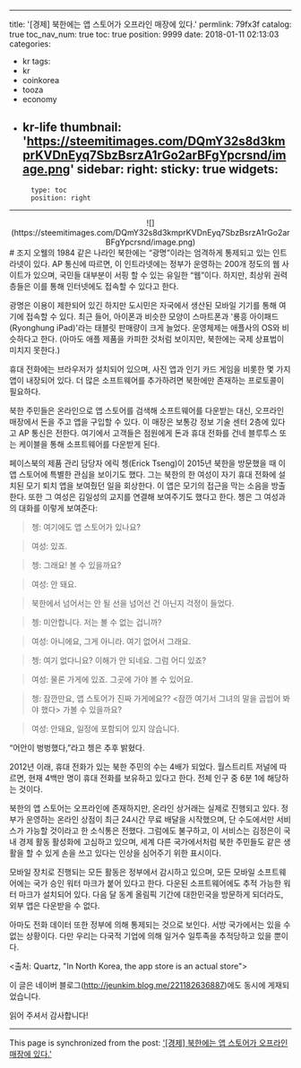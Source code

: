 
---
title: '[경제]  북한에는 앱 스토어가 오프라인 매장에 있다.'
permlink: 79fx3f
catalog: true
toc_nav_num: true
toc: true
position: 9999
date: 2018-01-11 02:13:03
categories:
- kr
tags:
- kr
- coinkorea
- tooza
- economy
- kr-life
thumbnail: 'https://steemitimages.com/DQmY32s8d3kmprKVDnEyq7SbzBsrzA1rGo2arBFgYpcrsnd/image.png'
sidebar:
    right:
        sticky: true
widgets:
    -
        type: toc
        position: right
---


<center>
![](https://steemitimages.com/DQmY32s8d3kmprKVDnEyq7SbzBsrzA1rGo2arBFgYpcrsnd/image.png)
</center>
#
조지 오웰의 1984 같은 나라인 북한에는 “광명”이라는 엄격하게 통제되고 있는 인트라넷이 있다. AP 통신에 따르면, 이 인트라넷에는 정부가 운영하는 200개 정도의 웹 사이트가 있으며, 국민들 대부분이 서핑 할 수 있는 유일한 “웹”이다. 하지만, 최상위 권력층들은 이를 통해 인터넷에도 접속할 수 있다고 한다. 
  
광명은 이용이 제한되어 있긴 하지만 도시민은 자국에서 생산된 모바일 기기를 통해 여기에 접속할 수 있다. 최근 들어, 아이폰과 비슷한 모양이 스마트폰과 '룡흥 아이패드(Ryonghung iPad)'라는 태블릿 판매량이 크게 늘었다. 운영체제는 애플사의 OS와 비슷하다고 한다. (아마도 애플 제품을 카피한 것처럼 보이지만, 북한에는 국제 상표법이 미치지 못한다.)
  
휴대 전화에는 브라우저가 설치되어 있으며, 사진 앱과 인기 카드 게임을 비롯한 몇 가지 앱이 내장되어 있다. 더 많은 소프트웨어를 추가하려면 북한에만 존재하는 프로토콜이 필요하다.
  
북한 주민들은 온라인으로 앱 스토어를 검색해 소프트웨어를 다운받는 대신, 오프라인 매장에서 돈을 주고 앱을 구입할 수 있다. 이 매장은 보통강 정보 기술 센터 2층에 있다고 AP 통신은 전한다. 여기에서 고객들은 점원에게 돈과 휴대 전화를 건네 블루투스 또는 케이블을 통해 소프트웨어를 다운받게 된다. 
  
페이스북의 제품 관리 담당자 에릭 쳉(Erick Tseng)이 2015년 북한을 방문했을 때 이 앱 스토어에 특별한 관심을 보이기도 했다. 그는 북한의 한 여성이 자기 휴대 전화에 설치된 모기 퇴치 앱을 보여줬던 일을 회상한다. 이 앱은 모기의 접근을 막는 소음을 방출한다. 또한 그 여성은 김일성의 교지를 연결해 보여주기도 했다고 한다. 쳉은 그 여성과의 대화를 이렇게 보여준다: 
  
>쳉: 여기에도 앱 스토어가 있나요? 
  
>여성: 있죠.
  
>쳉: 그래요! 볼 수 있을까요?
  
>여성: 안 돼요.
  
>북한에서 넘어서는 안 될 선을 넘어선 건 아닌지 걱정이 들었다. 
  
>쳉: 미안합니다. 저는 볼 수 없는 겁니까?
  
>여성: 아니에요, 그게 아니라. 여기 없어서 그래요.
  
>쳉: 여기 없다니요? 이해가 안 되네요. 그럼 어디 있죠?
  
>여성: 물론 가게에 있죠. 그곳에 가야 볼 수 있어요.
  
>쳉: 잠깐만요, 앱 스토어가 진짜 가게에요?? <잠깐 여기서 그녀의 말을 곱씹어 봐야 했다> 가볼 수 있을까요?
  
>여성: 안돼요, 일정에 포함되어 있지 않습니다. 
  
“어안이 벙벙했다,”라고 쳉은 추후 밝혔다.
  
2012년 이래, 휴대 전화가 있는 북한 주민의 수는 4배가 되었다. 월스트리트 저널에 따르면, 현재 4백만 명이 휴대 전화를 보유하고 있다고 한다. 전체 인구 중 6분 1에 해당하는 것이다. 
  
북한의 앱 스토어는 오프라인에 존재하지만, 온라인 상거래는 실제로 진행되고 있다. 정부가 운영하는 온라인 상점이 최근 24시간 무료 배달을 시작했으며, 단 수도에서만 서비스가 가능할 것이라고 한 소식통은 전했다. 그럼에도 불구하고, 이 서비스는 김정은이 국내 경제 활동 활성화에 고심하고 있으며, 세계 다른 국가에서처럼 북한 주민들도 같은 생활을 할 수 있게 손을 쓰고 있다는 인상을 심어주기 위한 표시이다. 
  
모바일 장치로 진행되는 모든 활동은 정부에서 감시하고 있으며, 모든 모바일 소프트웨어에는 국가 승인 워터 마크가 붙어 있다고 한다. 다운된 소프트웨어에도 추적 가능한 워터 마크가 설치되어 있다. 다음 달 동계 올림픽 기간에 대한민국을 방문하게 되더라도, 외부 앱은 다운받을 수 없다. 
  
아마도 전화 데이터 또한 정부에 의해 통제되는 것으로 보인다.  서방 국가에서는 있을 수 없는 상황이다.  다만 우리는 다국적 기업에 의해 일거수 일투족을 추적당하고 있을 뿐이다. 
  
<출처: Quartz, "In North Korea, the app store is an actual store">

이 글은 네이버 블로그(http://jeunkim.blog.me/221182636887)에도 동시에 게재되었습니다.

읽어 주셔서 감사합니다!

- - -

This page is synchronized from the post: ['[경제]  북한에는 앱 스토어가 오프라인 매장에 있다.'](https://steemit.com/@pius.pius/79fx3f)
